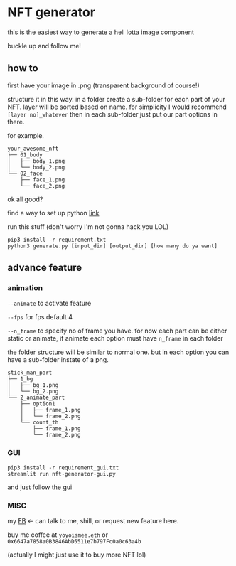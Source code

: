 # NFT generator

this is the easiest way to generate a hell lotta image component

buckle up and follow me!

## how to

first have your image in .png (transparent background of course!)

structure it in this way. in a folder create a sub-folder for each part of your NFT. layer will be sorted based on name.
for simplicity I would recommend `[layer no]_whatever`
then in each sub-folder just put our part options in there.

for example.

```
your_awesome_nft
├── 01_body
│   ├── body_1.png
│   └── body_2.png
└── 02_face
    ├── face_1.png
    └── face_2.png
```

ok all good?

find a way to set up python [link](https://realpython.com/installing-python/)

run this stuff (don't worry I'm not gonna hack you LOL)

```
pip3 install -r requirement.txt
python3 generate.py [input_dir] [output_dir] [how many do ya want]
```

## advance feature

### animation

`--animate` to activate feature

`--fps` for fps default 4

`--n_frame` to specify no of frame you have. for now each part can be either static or animate, if animate each option
must have `n_frame` in each folder

the folder structure will be similar to normal one. but in each option you can have a sub-folder instate of a png.

```
stick_man_part
├── 1_bg
│   ├── bg_1.png
│   └── bg_2.png
└── 2_animate_part
    ├── option1
    │   ├── frame_1.png
    │   └── frame_2.png
    └── count_th
        ├── frame_1.png
        └── frame_2.png
```

### GUI

```
pip3 install -r requirement_gui.txt
streamlit run nft-generator-gui.py 
```

and just follow the gui

### MISC

my [FB](https://www.facebook.com/yoyoismee/) <- can talk to me, shill, or request new feature here.

buy me coffee at `yoyoismee.eth` or `0x6647a7858a0B3846AbD5511e7b797Fc0a0c63a4b`

(actually I might just use it to buy more NFT lol) 